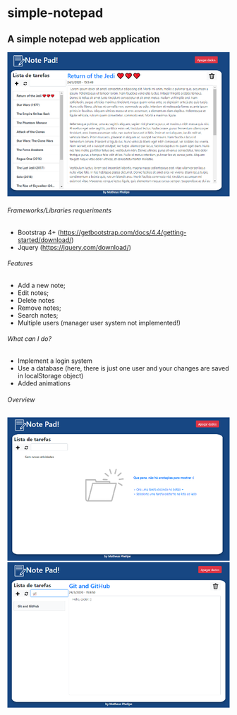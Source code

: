 # simple-notepad
## A simple notepad web application 

![](/images/02.png)

###### Frameworks/Libraries requeriments

- Bootstrap 4+ (https://getbootstrap.com/docs/4.4/getting-started/download/)
- Jquery (https://jquery.com/download/)


###### Features

- Add a new note;
- Edit notes;
- Delete notes
- Remove notes;
- Search notes;
- Multiple users (manager user system not implemented!)

###### What can I do?

- Implement a login system
- Use a database (here, there is just one user and your changes are saved in localStorage object)
- Added animations

###### Overview

![](/images/01.png)
![](/images/03.png)




